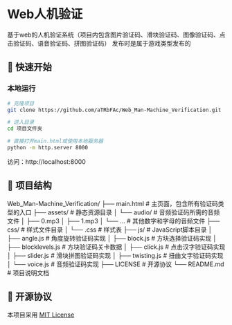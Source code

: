 # Web人机验证
基于web的人机验证系统（项目内包含图片验证码、滑块验证码、图像验证码、点击验证码、语音验证码、拼图验证码）
发布时是属于游戏类型发布的


## 🚀 快速开始
### 本地运行
```bash
# 克隆项目
git clone https://github.com/aTRbFAc/Web_Man-Machine_Verification.git

# 进入目录
cd 项目文件夹

# 直接打开main.html或使用本地服务器
python -m http.server 8000
```
访问：http://localhost:8000

## 📁 项目结构
Web_Man-Machine_Verification/
├── main.html                # 主页面，包含所有验证码类型的入口
├── assets/                   # 静态资源目录
│   └── audio/                # 音频验证码所需的音频文件
│       ├── 0.mp3
│       ├── 1.mp3
│       └── ...               # 其他数字和字母的音频文件
├── css/                      # 样式文件目录
│   └── .css                  # 样式表
├── js/                       # JavaScript脚本目录
│   ├── angle.js              # 角度旋转验证码实现
│   ├── block.js              # 方块选择验证码实现
│   ├── blocklevels.js        # 方块验证码关卡数据
│   ├── click.js              # 点击汉字验证码实现
│   ├── slider.js             # 滑块拼图验证码实现
│   ├── twisting.js           # 扭曲文字验证码实现
│   └── voice.js              # 音频验证码实现
├── LICENSE                   # 开源协议
└── README.md                 # 项目说明文档


## 📜 开源协议
本项目采用 [MIT License](LICENSE)

